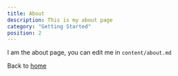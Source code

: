 ```yaml
---
title: About
description: This is my about page
category: "Getting Started"
position: 2
---
```


I am the about page, you can edit me in <code>content/about.md</code>

Back to [home](/)
